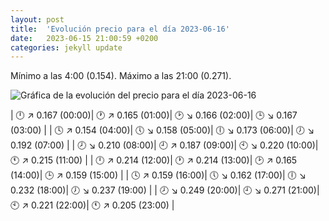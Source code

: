 ```yaml
---
layout: post
title:  'Evolución precio para el día 2023-06-16'
date:   2023-06-15 21:00:59 +0200
categories: jekyll update
---
```

Mínimo a las 4:00 (0.154). Máximo a las 21:00 (0.271). 

![Gráfica de la evolución del precio para el día 2023-06-16](url)


| 🕛 ↗ 0.167 (00:00)| 🕐 ↗ 0.165 (01:00)| 🕑 ↘ 0.166 (02:00)| 🕒 ↘ 0.167 (03:00) | 
| 🕓 ↗ 0.154 (04:00)| 🕔 ↘ 0.158 (05:00)| 🕕 ↘ 0.173 (06:00)| 🕖 ↘ 0.192 (07:00) | 
| 🕗 ↘ 0.210 (08:00)| 🕘 ↗ 0.187 (09:00)| 🕙 ↘ 0.220 (10:00)| 🕚 ↗ 0.215 (11:00) | 
| 🕛 ↗ 0.214 (12:00)| 🕐 ↗ 0.214 (13:00)| 🕑 ↗ 0.165 (14:00)| 🕒 ↗ 0.159 (15:00) | 
| 🕓 ↗ 0.159 (16:00)| 🕔 ↘ 0.162 (17:00)| 🕕 ↘ 0.232 (18:00)| 🕖 ↘ 0.237 (19:00) | 
| 🕗 ↘ 0.249 (20:00)| 🕘 ↘ 0.271 (21:00)| 🕙 ↗ 0.221 (22:00)| 🕚 ↗ 0.205 (23:00) | 
 

